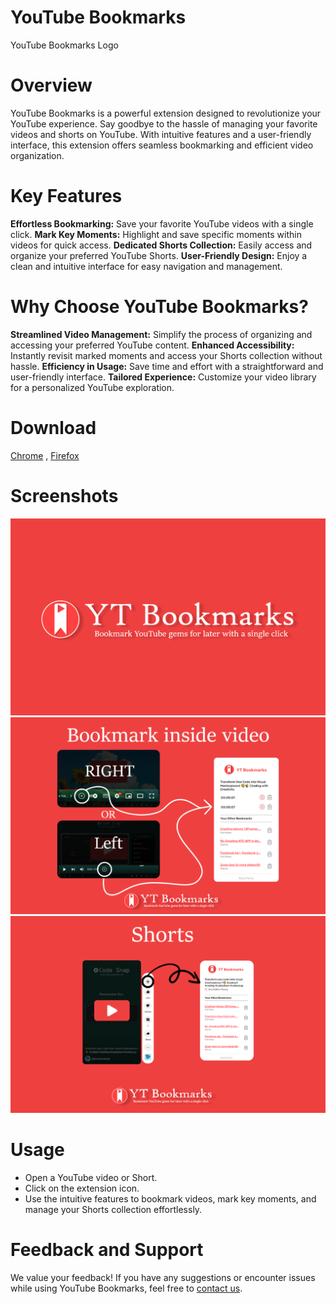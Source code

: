 # YouTube Bookmarks
YouTube Bookmarks Logo 

# Overview
YouTube Bookmarks is a powerful extension designed to revolutionize your YouTube experience. Say goodbye to the hassle of managing your favorite videos and shorts on YouTube. With intuitive features and a user-friendly interface, this extension offers seamless bookmarking and efficient video organization.

# Key Features
**Effortless Bookmarking:** Save your favorite YouTube videos with a single click.
**Mark Key Moments:** Highlight and save specific moments within videos for quick access.
**Dedicated Shorts Collection:** Easily access and organize your preferred YouTube Shorts.
**User-Friendly Design:** Enjoy a clean and intuitive interface for easy navigation and management.
# Why Choose YouTube Bookmarks?
**Streamlined Video Management:** Simplify the process of organizing and accessing your preferred YouTube content.
**Enhanced Accessibility:** Instantly revisit marked moments and access your Shorts collection without hassle.
**Efficiency in Usage:** Save time and effort with a straightforward and user-friendly interface.
**Tailored Experience:** Customize your video library for a personalized YouTube exploration.
# Download
[Chrome](https://byteperks.com/url/ytbookmarkchrome) , [Firefox](https://byteperks.com/url/ytbookmarkfirefox)
# Screenshots
![Youtube Bookmarks](https://raw.githubusercontent.com/byteperks/youtube-bookmark/main/screenshots/bg.png)
![Youtube Bookmarks](https://raw.githubusercontent.com/byteperks/youtube-bookmark/main/screenshots/fullvideo.png)
![Youtube Bookmarks](https://raw.githubusercontent.com/byteperks/youtube-bookmark/main/screenshots/shorts.png)

# Usage
- Open a YouTube video or Short.
- Click on the extension icon.
- Use the intuitive features to bookmark videos, mark key moments, and manage your Shorts collection effortlessly.
# Feedback and Support
We value your feedback! If you have any suggestions or encounter issues while using YouTube Bookmarks, feel free to [contact us](https://byteperks.com/).

